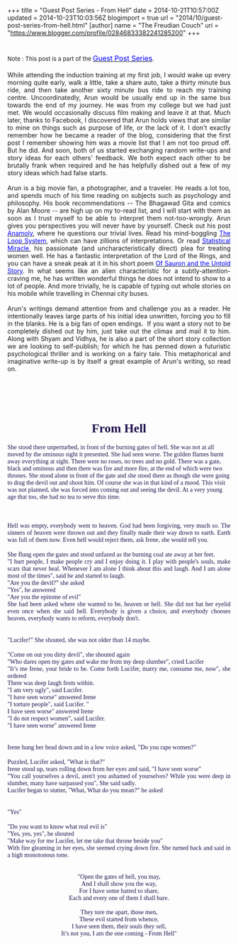 +++
title = "Guest Post Series - From Hell"
date = 2014-10-21T10:57:00Z
updated = 2014-10-23T10:03:56Z
blogimport = true 
url = "2014/10/guest-post-series-from-hell.html" 
[author]
	name = "The Freudian Couch"
	uri = "https://www.blogger.com/profile/02846833382241285200"
+++

<div dir="ltr" style="text-align: left;" trbidi="on">
<h1>
<span style="font-size: small; font-weight: normal;">Note : This post is a part of the&nbsp;</span><a href="http://adarsh89.blogspot.com/2014/09/guest-posts-series.html" style="font-size: medium; font-weight: normal;" target="_blank"><span style="color: blue;">Guest Post Series</span></a><span style="font-size: small; font-weight: normal;">.</span></h1>
<div style="text-align: justify;">
While attending the induction training at my first job, I would wake up every morning quite early, walk a little, take a share auto, take a thirty minute bus ride, and then take another sixty minute bus ride to reach my training centre. Uncoordinatedly, Arun would be usually end up in the same bus towards the end of my journey. He was from my college but we had just met. We would occasionally discuss film making and leave it at that. Much later, thanks to Facebook, I discovered that Arun holds views that are similar to mine on things such as purpose of life, or the lack of it. I don't exactly remember how he became a reader of the blog, considering that the first post I remember showing him was a movie list that I am not too proud off. But he did. And soon, both of us started exchanging random write-ups and story ideas for each others' feedback. We both expect each other to be brutally frank when required and he has helpfully dished out a few of my story ideas which had false starts.</div>
<div style="text-align: justify;">
<br /></div>
<div style="text-align: justify;">
Arun is a big movie fan, a photographer, and a traveler. He reads a lot too, and spends much of his time reading on subjects such as psychology and philosophy. His book recommendations -- The Bhagawad Gita and comics by Alan Moore -- are high up on my to-read list, and I will start with them as soon as I trust myself to be able to interpret them not-too-wrongly. Arun gives you perspectives you will never have by yourself. Check out his post <a href="http://switchwit.wordpress.com/2012/10/04/the-anomaly/" target="_blank"><span style="color: blue;">Anamoly</span></a>, where he questions our trivial lives. Read his mind-boggling <a href="http://switchwit.wordpress.com/2012/11/15/the-loop-system/" target="_blank"><span style="color: blue;">The Loop System</span></a>, which can have zillions of interpretations. Or read <a href="http://switchwit.wordpress.com/2012/12/25/the-statistical-miracle/" target="_blank"><span style="color: blue;">Statistical Miracle</span></a>, his passionate (and uncharacteristically direct) plea for treating women well. He has a fantastic interpretation of the Lord of the Rings, and you can have a sneak peak at it in his short poem <a href="http://switchwit.wordpress.com/2014/04/11/of-sauron-and-the-untold-story/" target="_blank"><span style="color: blue;">Of Sauron and the Untold Story</span></a>. In what seems like an alien characteristic for a subtly-attention-craving me, he has written wonderful things he does not intend to show to a lot of people. And more trivially, he is capable of typing out whole stories on his mobile while travelling in Chennai city buses.</div>
<div style="text-align: justify;">
<br /></div>
<div style="text-align: justify;">
Arun's writings demand attention from and challenge you as a reader. He intentionally leaves large parts of his initial idea unwritten, forcing you to fill in the blanks. He is a big fan of open endings. &nbsp;If you want a story not to be completely dished out by him, just take out the climax and mail it to him. Along with Shyam and Vidhya, he is also a part of the short story collection we are looking to self-publish; for which he has penned down a futuristic psychological thriller and is working on a fairy tale. This metaphorical and imaginative write-up is by itself a great example of Arun's writing, so read on.</div>
<h1 style="text-align: center;">
<span style="color: #20124d; font-family: Georgia, Times New Roman, serif;"><br /></span></h1>
<h1 style="text-align: center;">
<span style="color: #20124d; font-family: Georgia, Times New Roman, serif;">From Hell</span></h1>
<span style="color: #20124d;"><span style="font-family: Georgia, Times New Roman, serif;">She stood there unperturbed, in front of the burning gates of hell. She was not at all moved by the ominous sight it presented. She had seen worse. The golden flames burnt away everything at sight. There were no roses, no trees and no gold. There was a gate, black and ominous and then there was fire and more fire, at the end of which were two thrones. She stood alone in front of the gate and she stood there as though she were going to drag the devil out and shoot him. Of course she was in that kind of a mood. This visit was not planned, she was forced into coming out and seeing the devil. At a very young age that too, she had no tea to serve this time.</span></span><br />
<span style="font-family: Georgia, Times New Roman, serif;"><span style="color: #20124d;"><br /></span>
<span style="color: #20124d;"><br /></span></span><br />
<div style="text-align: justify;">
<span style="font-family: Georgia, Times New Roman, serif;"><span style="color: #20124d;">Hell was empty, everybody went to heaven. God had been forgiving, very much so. The sinners of heaven were thrown out and they finally made their way down to earth. Earth was full of them now. Even hell would reject them, ask Irene, she would tell you.</span></span></div>
<br />
<div style="text-align: justify;">
<span style="color: #20124d; font-family: Georgia, Times New Roman, serif;">She flung open the gates and stood unfazed as the burning coal ate away at her feet.</span></div>
<div style="text-align: justify;">
<span style="color: #20124d; font-family: Georgia, Times New Roman, serif;">"I hurt people, I make people cry and I enjoy doing it. I play with people's souls, make scars that never heal. Whenever I am alone I think about this and laugh. And I am alone most of the times", said he and started to laugh.</span></div>
<div style="text-align: justify;">
<span style="color: #20124d; font-family: Georgia, Times New Roman, serif;">"Are you the devil?” she asked</span></div>
<div style="text-align: justify;">
<span style="color: #20124d; font-family: Georgia, Times New Roman, serif;">"Yes", he answered</span></div>
<div style="text-align: justify;">
<span style="color: #20124d; font-family: Georgia, Times New Roman, serif;">"Are you the epitome of evil"</span></div>
<div style="text-align: justify;">
<span style="color: #20124d; font-family: Georgia, Times New Roman, serif;">She had been asked where she wanted to be, heaven or hell. She did not bat her eyelid even once when she said hell. Everybody is given a choice, and everybody chooses heaven, everybody wants to reform, everybody don't.</span></div>
<br />
<div style="text-align: justify;">
<span style="color: #20124d; font-family: Georgia, 'Times New Roman', serif;"><br /></span></div>
<span style="font-family: Georgia, Times New Roman, serif;"><div style="text-align: justify;">
<span style="color: #20124d;">"Lucifer!” She shouted, she was not older than 14 maybe.</span></div>
</span><br />
<div style="text-align: justify;">
<span style="color: #20124d; font-family: Georgia, Times New Roman, serif;">"Come on out you dirty devil", she shouted again</span></div>
<div style="text-align: justify;">
<span style="color: #20124d; font-family: Georgia, Times New Roman, serif;">"Who dares open my gates and wake me from my deep slumber", cried Lucifer</span></div>
<div style="text-align: justify;">
<span style="color: #20124d; font-family: Georgia, Times New Roman, serif;">"It’s me Irene, your bride to be. Come forth Lucifer, marry me, consume me, now", she ordered</span></div>
<div style="text-align: justify;">
<span style="color: #20124d; font-family: Georgia, Times New Roman, serif;">There was deep laugh from within.</span></div>
<div style="text-align: justify;">
<span style="color: #20124d; font-family: Georgia, Times New Roman, serif;">"I am very ugly", said Lucifer.</span></div>
<div style="text-align: justify;">
<span style="color: #20124d; font-family: Georgia, Times New Roman, serif;">"I have seen worse" answered Irene</span></div>
<div style="text-align: justify;">
<span style="color: #20124d; font-family: Georgia, Times New Roman, serif;">"I torture people", said Lucifer. "</span></div>
<div style="text-align: justify;">
<span style="color: #20124d; font-family: Georgia, Times New Roman, serif;">I have seen worse" answered Irene</span></div>
<div style="text-align: justify;">
<span style="color: #20124d; font-family: Georgia, Times New Roman, serif;">"I do not respect women”, said Lucifer.</span></div>
<div style="text-align: justify;">
<span style="color: #20124d; font-family: Georgia, Times New Roman, serif;">"I have seen worse" answered Irene</span></div>
<br />
<div style="text-align: justify;">
<span style="color: #20124d; font-family: Georgia, 'Times New Roman', serif;"><br /></span></div>
<span style="font-family: Georgia, Times New Roman, serif;"><div style="text-align: justify;">
<span style="color: #20124d;">Irene hung her head down and in a low voice asked, "Do you rape women?"</span></div>
</span><br />
<div style="text-align: justify;">
<span style="color: #20124d; font-family: Georgia, Times New Roman, serif;">Puzzled, Lucifer asked, "What is that?"</span></div>
<div style="text-align: justify;">
<span style="color: #20124d; font-family: Georgia, Times New Roman, serif;">Irene stood up, tears rolling down from her eyes and said, "I have seen worse"</span></div>
<div style="text-align: justify;">
<span style="color: #20124d; font-family: Georgia, Times New Roman, serif;">"You call yourselves a devil, aren't you ashamed of yourselves? While you were deep in slumber, many have surpassed you", She said sadly.</span></div>
<div style="text-align: justify;">
<span style="color: #20124d; font-family: Georgia, Times New Roman, serif;">Lucifer began to stutter, "What, What do you mean?” he asked</span></div>
<br />
<div style="text-align: justify;">
<span style="color: #20124d; font-family: Georgia, 'Times New Roman', serif;"><br /></span></div>
<span style="font-family: Georgia, Times New Roman, serif;"><div style="text-align: justify;">
<span style="color: #20124d;">"Yes"</span></div>
</span><br />
<div style="text-align: justify;">
<span style="color: #20124d; font-family: Georgia, Times New Roman, serif;">"Do you want to know what real evil is"</span></div>
<div style="text-align: justify;">
<span style="color: #20124d; font-family: Georgia, Times New Roman, serif;">"Yes, yes, yes", he shouted</span></div>
<div style="text-align: justify;">
<span style="color: #20124d; font-family: Georgia, Times New Roman, serif;">"Make way for me Lucifer, let me take that throne beside you"</span></div>
<div style="text-align: justify;">
<span style="color: #20124d; font-family: Georgia, Times New Roman, serif;">With fire gleaming in her eyes, she seemed crying down fire. She turned back and said in a high monotonous tone.</span></div>
<span style="font-family: Georgia, Times New Roman, serif;"><span style="color: #20124d;"><br /></span>
</span><br />
<div style="text-align: center;">
<span style="color: #20124d; font-family: Georgia, Times New Roman, serif;">"Open the gates of hell, you may,</span></div>
<div style="text-align: center;">
<span style="color: #20124d; font-family: Georgia, Times New Roman, serif;">And I shall show you the way,</span></div>
<div style="text-align: center;">
<span style="color: #20124d; font-family: Georgia, Times New Roman, serif;">For I have some hatred to share,</span></div>
<div style="text-align: center;">
<span style="color: #20124d; font-family: Georgia, Times New Roman, serif;">Each and every one of them I shall bare.</span></div>
<div style="text-align: center;">
<span style="color: #20124d; font-family: Georgia, Times New Roman, serif;"><br /></span></div>
<div style="text-align: center;">
<span style="color: #20124d; font-family: Georgia, Times New Roman, serif;">They tore me apart, those men,</span></div>
<div style="text-align: center;">
<span style="color: #20124d; font-family: Georgia, Times New Roman, serif;">These evil started from whence,</span></div>
<div style="text-align: center;">
<span style="color: #20124d; font-family: Georgia, Times New Roman, serif;">I have seen them, their souls they sell,</span></div>
<div style="text-align: center;">
<span style="color: #20124d; font-family: Georgia, Times New Roman, serif;">It’s not you, I am the one coming - From Hell"</span></div>
</div>

